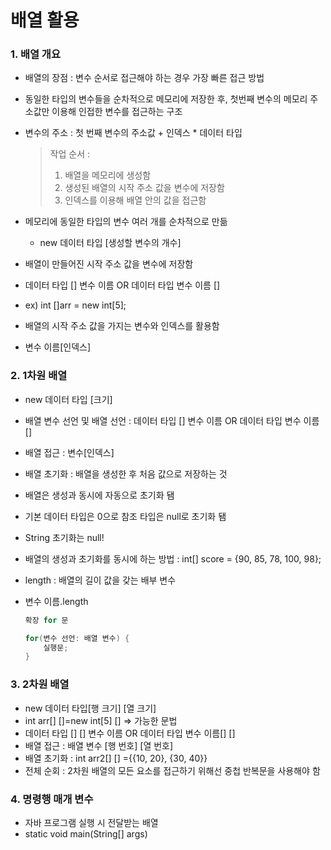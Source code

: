 # 배열 활용



### 1. 배열 개요

- 배열의 장점 : 변수 순서로 접근해야 하는 경우 가장 빠른 접근 방법

- 동일한 타입의 변수들을 순차적으로 메모리에 저장한 후, 첫번째 변수의 메모리 주소값만 이용해 인접한 변수를 접근하는 구조

- 변수의 주소 : 첫 번째 변수의 주소값 + 인덱스 * 데이터 타입

  > 작업 순서 : 
  >
  > 1. 배열을 메모리에 생성함
  > 2. 생성된 배열의 시작 주소 값을 변수에 저장함
  > 3. 인덱스를 이용해 배열 안의 값을 접근함

- 메모리에 동일한 타입의 변수 여러 개를 순차적으로 만듦

  - new 데이터 타입 [생성할 변수의 개수]

- 배열이 만들어진 시작 주소 값을 변수에 저장함

- 데이터 타입 [] 변수 이름 OR 데이터 타입 변수 이름 []

- ex) int []arr = new int[5];

- 배열의 시작 주소 값을 가지는 변수와 인덱스를 활용함

- 변수 이름[인덱스]



### 2. 1차원 배열

- new 데이터 타입 [크기]

- 배열 변수 선언 및 배열 선언 : 데이터 타입 [] 변수 이름 OR 데이터 타입 변수 이름 []

- 배열 접근 : 변수[인덱스]

- 배열 초기화 : 배열을 생성한 후 처음 값으로 저장하는 것

- 배열은 생성과 동시에 자동으로 초기화 됌

- 기본 데이터 타입은 0으로 참조 타입은 null로 초기화 됌

- String 초기화는 null!

- 배열의 생성과 초기화를 동시에 하는 방법 : int[] score = {90, 85, 78, 100, 98};

- length : 배열의 길이 값을 갖는 배부 변수

- 변수 이름.length

  ```java
  확장 for 문
  
  for(변수 선언: 배열 변수) {
      실행문;
  }
  ```



### 3. 2차원 배열

- new 데이터 타입[행 크기] [열 크기]
- int arr[] []=new int[5] [] => 가능한 문법
- 데이터 타입 [] [] 변수 이름 OR 데이터 타입 변수 이름[] []
- 배열 접근 : 배열 변수 [행 번호] [열 번호]
- 배열 초기화 : int arr2[] [] ={{10, 20}, {30, 40}}
- 전체 순회 : 2차원 배열의 모든 요소를 접근하기 위해선 중첩 반복문을 사용해야 함



### 4. 명령행 매개 변수

- 자바 프로그램 실행 시 전달받는 배열
- static void main(String[] args)


